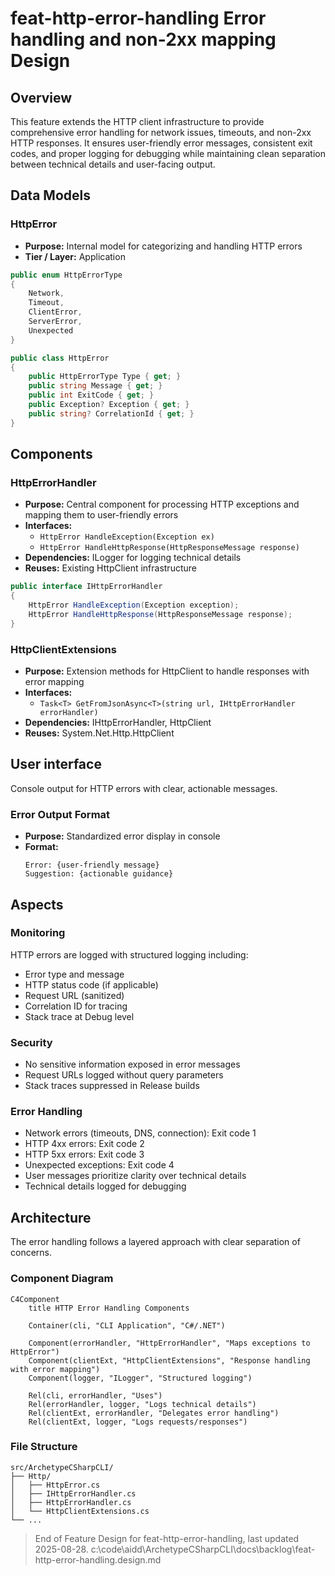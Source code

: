 # feat-http-error-handling Error handling and non-2xx mapping Design 

## Overview

This feature extends the HTTP client infrastructure to provide comprehensive error handling for network issues, timeouts, and non-2xx HTTP responses. It ensures user-friendly error messages, consistent exit codes, and proper logging for debugging while maintaining clean separation between technical details and user-facing output.

## Data Models

### HttpError

- **Purpose:** Internal model for categorizing and handling HTTP errors
- **Tier / Layer:** Application

```csharp
public enum HttpErrorType
{
    Network,
    Timeout,
    ClientError,
    ServerError,
    Unexpected
}

public class HttpError
{
    public HttpErrorType Type { get; }
    public string Message { get; }
    public int ExitCode { get; }
    public Exception? Exception { get; }
    public string? CorrelationId { get; }
}
```

## Components

### HttpErrorHandler

- **Purpose:** Central component for processing HTTP exceptions and mapping them to user-friendly errors
- **Interfaces:** 
  - `HttpError HandleException(Exception ex)`
  - `HttpError HandleHttpResponse(HttpResponseMessage response)`
- **Dependencies:** ILogger for logging technical details
- **Reuses:** Existing HttpClient infrastructure
  
```csharp
public interface IHttpErrorHandler
{
    HttpError HandleException(Exception exception);
    HttpError HandleHttpResponse(HttpResponseMessage response);
}
```

### HttpClientExtensions

- **Purpose:** Extension methods for HttpClient to handle responses with error mapping
- **Interfaces:** 
  - `Task<T> GetFromJsonAsync<T>(string url, IHttpErrorHandler errorHandler)`
- **Dependencies:** IHttpErrorHandler, HttpClient
- **Reuses:** System.Net.Http.HttpClient

## User interface

Console output for HTTP errors with clear, actionable messages.

### Error Output Format

- **Purpose:** Standardized error display in console
- **Format:** 
  ```
  Error: {user-friendly message}
  Suggestion: {actionable guidance}
  ```

## Aspects

### Monitoring

HTTP errors are logged with structured logging including:
- Error type and message
- HTTP status code (if applicable)
- Request URL (sanitized)
- Correlation ID for tracing
- Stack trace at Debug level

### Security

- No sensitive information exposed in error messages
- Request URLs logged without query parameters
- Stack traces suppressed in Release builds

### Error Handling

- Network errors (timeouts, DNS, connection): Exit code 1
- HTTP 4xx errors: Exit code 2  
- HTTP 5xx errors: Exit code 3
- Unexpected exceptions: Exit code 4
- User messages prioritize clarity over technical details
- Technical details logged for debugging

## Architecture

The error handling follows a layered approach with clear separation of concerns.

### Component Diagram

```mermaid
C4Component
    title HTTP Error Handling Components
    
    Container(cli, "CLI Application", "C#/.NET")
    
    Component(errorHandler, "HttpErrorHandler", "Maps exceptions to HttpError")
    Component(clientExt, "HttpClientExtensions", "Response handling with error mapping")
    Component(logger, "ILogger", "Structured logging")
    
    Rel(cli, errorHandler, "Uses")
    Rel(errorHandler, logger, "Logs technical details")
    Rel(clientExt, errorHandler, "Delegates error handling")
    Rel(clientExt, logger, "Logs requests/responses")
```

### File Structure

```
src/ArchetypeCSharpCLI/
├── Http/
│   ├── HttpError.cs
│   ├── IHttpErrorHandler.cs
│   ├── HttpErrorHandler.cs
│   └── HttpClientExtensions.cs
└── ...
```

> End of Feature Design for feat-http-error-handling, last updated 2025-08-28.</content>
<parameter name="filePath">c:\code\aidd\ArchetypeCSharpCLI\docs\backlog\feat-http-error-handling.design.md
